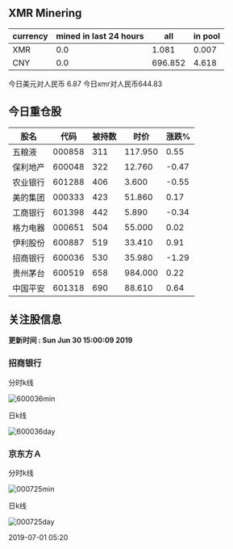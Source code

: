 ## XMR Minering

|currency|mined in last 24 hours|all|in pool|
|---|---|---|---|
|XMR|0.0|1.081|0.007|
|CNY|0.0|696.852|4.618|

今日美元对人民币 6.87	今日xmr对人民币644.83


## 今日重仓股 

|股名|代码|被持数|时价|涨跌%|
|---|---|---|---|---|
|五粮液|000858|311|117.950|0.55|
|保利地产|600048|322|12.760|-0.47|
|农业银行|601288|406|3.600|-0.55|
|美的集团|000333|423|51.860|0.17|
|工商银行|601398|442|5.890|-0.34|
|格力电器|000651|504|55.000|0.02|
|伊利股份|600887|519|33.410|0.91|
|招商银行|600036|530|35.980|-1.29|
|贵州茅台|600519|658|984.000|0.22|
|中国平安|601318|690|88.610|0.64|

## 关注股信息
**更新时间 : Sun Jun 30 15:00:09 2019**
### 招商银行 
分时k线

![600036min](http://image.sinajs.cn/newchart/min/n/sh600036.gif)

日k线

![600036day](http://image.sinajs.cn/newchart/daily/n/sh600036.gif)

### 京东方Ａ 
分时k线

![000725min](http://image.sinajs.cn/newchart/min/n/sz000725.gif)

日k线

![000725day](http://image.sinajs.cn/newchart/daily/n/sz000725.gif)

2019-07-01 05:20